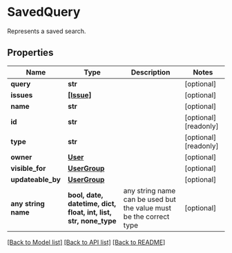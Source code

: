 # SavedQuery

Represents a saved search.

## Properties
Name | Type | Description | Notes
------------ | ------------- | ------------- | -------------
**query** | **str** |  | [optional] 
**issues** | [**[Issue]**](Issue.md) |  | [optional] 
**name** | **str** |  | [optional] 
**id** | **str** |  | [optional] [readonly] 
**type** | **str** |  | [optional] [readonly] 
**owner** | [**User**](User.md) |  | [optional] 
**visible_for** | [**UserGroup**](UserGroup.md) |  | [optional] 
**updateable_by** | [**UserGroup**](UserGroup.md) |  | [optional] 
**any string name** | **bool, date, datetime, dict, float, int, list, str, none_type** | any string name can be used but the value must be the correct type | [optional]

[[Back to Model list]](../README.md#documentation-for-models) [[Back to API list]](../README.md#documentation-for-api-endpoints) [[Back to README]](../README.md)


